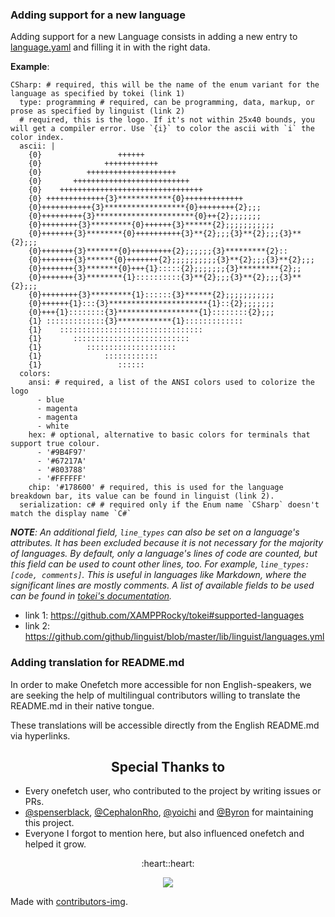 ### Adding support for a new language

Adding support for a new Language consists in adding a new entry to [language.yaml](./languages.yaml) and filling it in with the right data.

**Example**:

```
CSharp: # required, this will be the name of the enum variant for the language as specified by tokei (link 1)
  type: programming # required, can be programming, data, markup, or prose as specified by linguist (link 2)
  # required, this is the logo. If it's not within 25x40 bounds, you will get a compiler error. Use `{i}` to color the ascii with `i` the color index.
  ascii: |
    {0}                 ++++++
    {0}              ++++++++++++
    {0}          ++++++++++++++++++++
    {0}       ++++++++++++++++++++++++++
    {0}    ++++++++++++++++++++++++++++++++
    {0} +++++++++++++{3}************{0}+++++++++++++
    {0}+++++++++++{3}******************{0}++++++++{2};;;
    {0}+++++++++{3}**********************{0}++{2};;;;;;;
    {0}++++++++{3}*********{0}++++++{3}******{2};;;;;;;;;;;
    {0}+++++++{3}********{0}++++++++++{3}**{2};;;{3}**{2};;;{3}**{2};;;
    {0}+++++++{3}*******{0}+++++++++{2};;;;;;{3}*********{2}::
    {0}+++++++{3}******{0}+++++++{2};;;;;;;;;;{3}**{2};;;{3}**{2};;;
    {0}+++++++{3}*******{0}+++{1}:::::{2};;;;;;;{3}*********{2};;
    {0}+++++++{3}********{1}::::::::::{3}**{2};;;{3}**{2};;;{3}**{2};;;
    {0}++++++++{3}*********{1}::::::{3}******{2};;;;;;;;;;;
    {0}++++++{1}:::{3}**********************{1}::{2};;;;;;;
    {0}+++{1}::::::::{3}******************{1}::::::::{2};;;
    {1} :::::::::::::{3}************{1}:::::::::::::
    {1}    ::::::::::::::::::::::::::::::::
    {1}       ::::::::::::::::::::::::::
    {1}          ::::::::::::::::::::
    {1}              ::::::::::::
    {1}                 ::::::
  colors:
    ansi: # required, a list of the ANSI colors used to colorize the logo
      - blue
      - magenta
      - magenta
      - white
    hex: # optional, alternative to basic colors for terminals that support true colour.
      - '#9B4F97'
      - '#67217A'
      - '#803788'
      - '#FFFFFF'
    chip: '#178600' # required, this is used for the language breakdown bar, its value can be found in linguist (link 2).
  serialization: c# # required only if the Enum name `CSharp` doesn't match the display name `C#`
```

_**NOTE**: An additional field, `line_types` can also be set on a language's attributes. It has been excluded because_
_it is not necessary for the majority of languages. By default, only a language's lines of code are counted, but this_
_field can be used to count other lines, too. For example, `line_types: [code, comments]`. This is useful in languages_
_like Markdown, where the significant lines are mostly comments. A list of available fields to be used can be found in_
_[tokei's documentation](https://docs.rs/tokei/latest/tokei/struct.Language.html#fields)._

- link 1: https://github.com/XAMPPRocky/tokei#supported-languages
- link 2: https://github.com/github/linguist/blob/master/lib/linguist/languages.yml

### Adding translation for README.md

In order to make Onefetch more accessible for non English-speakers, we are seeking the help of multilingual contributors willing to translate the README.md in their native tongue.

These translations will be accessible directly from the English README.md via hyperlinks.

<h2 align="center">Special Thanks to</h2>

- Every onefetch user, who contributed to the project by writing issues or PRs.
- [@spenserblack](https://github.com/spenserblack), [@CephalonRho](https://github.com/CephalonRho), [@yoichi](https://github.com/yoichi) and [@Byron](https://github.com/Byron) for maintaining this project.
- Everyone I forgot to mention here, but also influenced onefetch and helped it grow.

<p align="center">:heart::heart:</p>

<p align="center">
  <img src="https://contrib.rocks/image?repo=o2sh/onefetch" />
</p>

Made with [contributors-img](https://contrib.rocks).
